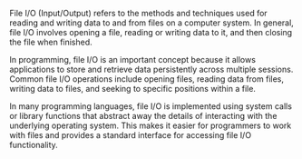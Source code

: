 File I/O (Input/Output) refers to the methods and techniques used for reading and writing data to and from files on a computer system. In general, file I/O involves opening a file, reading or writing data to it, and then closing the file when finished.

In programming, file I/O is an important concept because it allows applications to store and retrieve data persistently across multiple sessions. Common file I/O operations include opening files, reading data from files, writing data to files, and seeking to specific positions within a file.

In many programming languages, file I/O is implemented using system calls or library functions that abstract away the details of interacting with the underlying operating system. This makes it easier for programmers to work with files and provides a standard interface for accessing file I/O functionality.